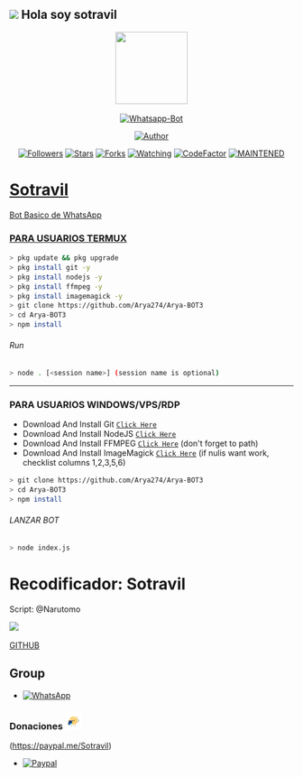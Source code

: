 ## <img src="https://github.com/TheDudeThatCode/TheDudeThatCode/blob/master/Assets/Hi.gif" width="29px"> Hola soy sotravil
<p align="center">
<img src="https://static-cdn.jtvnw.net/jtv_user_pictures/999691b4-e557-4058-87d8-6b6a398c8837-profile_image-300x300.png" width="128" height="128"/>
</p>
<p align="center">
<a href="#"><img title="Whatsapp-Bot" src="https://img.shields.io/badge/Sotravil Whatsapp Bot-green?colorA=%23ff0000&colorB=%23017e40&style=for-the-badge"></a>
</p>
<p align="center">
<a href="https://github.com/Sotravil"><img title="Author" src="https://img.shields.io/badge/Author-Sotravil-red.svg?style=for-the-badge&logo=github"></a>
</p>
<p align="center">
<a href="https://github.com/Sotravil/followers"><img title="Followers" src="https://img.shields.io/github/followers/Sotravil?color=blue&style=flat-square"></a>
<a href="https://github.com/Sotravil/slwb/stargazers/"><img title="Stars" src="https://img.shields.io/github/stars/Sotravil/slwb?color=red&style=flat-square"></a>
<a href="https://github.com/Sotravil/slwb/network/members"><img title="Forks" src="https://img.shields.io/github/forks/Sotravil/slwb?color=red&style=flat-square"></a>
<a href="https://github.com/Sotravil/slwb/watchers"><img title="Watching" src="https://img.shields.io/github/watchers/Sotravil/slwb?label=Watchers&color=blue&style=flat-square"></a>
<a href="https://www.codefactor.io/repository/github/Sotravil/slwb"><img src="https://www.codefactor.io/repository/github/mhankbarbar/termux-wabot/badge" alt="CodeFactor" /></a>
<a href="#"><img title="MAINTENED" src="https://img.shields.io/badge/MAINTENED-YES-blue.svg"</a>
</p>


# Sotravil
Bot Basico de WhatsApp

### PARA USUARIOS TERMUX
```bash
> pkg update && pkg upgrade
> pkg install git -y
> pkg install nodejs -y
> pkg install ffmpeg -y
> pkg install imagemagick -y
> git clone https://github.com/Arya274/Arya-BOT3
> cd Arya-BOT3
> npm install
```
###### Run
```bash
> node . [<session name>] (session name is optional)
```

---------

### PARA USUARIOS WINDOWS/VPS/RDP 
* Download And Install Git [`Click Here`](https://git-scm.com/downloads) <br>
* Download And Install NodeJS [`Click Here`](https://nodejs.org/en/download) <br>
* Download And Install FFMPEG [`Click Here`](https://ffmpeg.org/download.html) (don't forget to path) 
* Download And Install ImageMagick [`Click Here`](https://imagemagick.org/script/download.php) (if nulis want work,  checklist columns 1,2,3,5,6) 
```bash
> git clone https://github.com/Arya274/Arya-BOT3
> cd Arya-BOT3
> npm install
```
###### LANZAR BOT
```bash
> node index.js
```

# Recodificador: Sotravil
Script: @Narutomo 

<img src="https://raw.githubusercontent.com/TheDudeThatCode/TheDudeThatCode/master/Assets/Mario_Gameplay.gif"/>

</p>

</p>

[GITHUB](https://github.com/Sotravil)

## Group
* <a href="https://chat.whatsapp.com/CFrlehcnibhDLmd3nLXr2B"><img alt="WhatsApp" src="https://img.shields.io/badge/WhatsApp%20Group-25D366?style=for-the-badge&logo=whatsapp&logoColor=white"/></a>

### Donaciones <img src="https://github.com/Sotravil/animaciones/blob/main/coiny-paypal.gif" width="29px">
(https://paypal.me/Sotravil)

* <a href="https://paypal.me/Sotravil"><img alt="Paypal" src="https://img.shields.io/badge/PayPal-00457C?style=for-the-badge&logo=paypal&logoColor=white" /></a>


